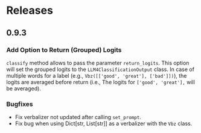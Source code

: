 # Releases


## 0.9.3

### Add Option to Return (Grouped) Logits
 `classify` method allows to pass the parameter `return_logits`. This option will set the grouped
 logits to the `LLM4ClassificationOutput` class. In case of multiple words for a label (e.g., `Vbz([['good', 'great'], ['bad']])`),
 the logits are averaged before return (i.e., The logits for `['good', 'great'],` will be averaged).

### Bugfixes
 - Fix verbalizer not updated after calling `set_prompt`.
 - Fix bug when using Dict[str, List[str]] as a verbalizer with the `Vbz` class.
